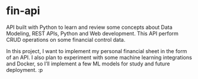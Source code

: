 # fin-api
API built with Python to learn and review some concepts about Data Modeling, REST APIs, Python and Web development. This API perform CRUD operations on some financial control data.

In this project, I want to implement my personal financial sheet in the form of an API. I also plan to experiment with some machine learning integrations and Docker, so I’ll implement a few ML models for study and future deployment. :p

